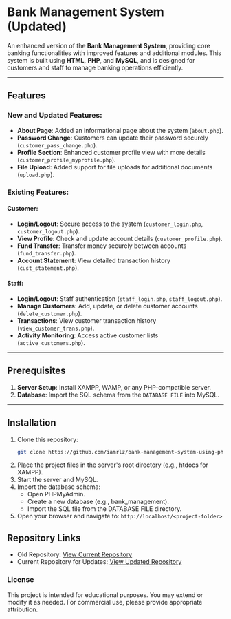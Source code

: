 # Bank Management System (Updated)

An enhanced version of the **Bank Management System**, providing core banking functionalities with improved features and additional modules. This system is built using **HTML**, **PHP**, and **MySQL**, and is designed for customers and staff to manage banking operations efficiently.

---

## Features

### New and Updated Features:
- **About Page**: Added an informational page about the system (`about.php`).
- **Password Change**: Customers can update their password securely (`customer_pass_change.php`).
- **Profile Section**: Enhanced customer profile view with more details (`customer_profile_myprofile.php`).
- **File Upload**: Added support for file uploads for additional documents (`upload.php`).

### Existing Features:
#### Customer:
- **Login/Logout**: Secure access to the system (`customer_login.php`, `customer_logout.php`).
- **View Profile**: Check and update account details (`customer_profile.php`).
- **Fund Transfer**: Transfer money securely between accounts (`fund_transfer.php`).
- **Account Statement**: View detailed transaction history (`cust_statement.php`).

#### Staff:
- **Login/Logout**: Staff authentication (`staff_login.php`, `staff_logout.php`).
- **Manage Customers**: Add, update, or delete customer accounts (`delete_customer.php`).
- **Transactions**: View customer transaction history (`view_customer_trans.php`).
- **Activity Monitoring**: Access active customer lists (`active_customers.php`).

---

## Prerequisites
1. **Server Setup**: Install XAMPP, WAMP, or any PHP-compatible server.
2. **Database**: Import the SQL schema from the `DATABASE FILE` into MySQL.

---

## Installation
1. Clone this repository:
   ```bash
   git clone https://github.com/iamrlz/bank-management-system-using-php-Updated.git

2. Place the project files in the server's root directory (e.g., htdocs for XAMPP).
3. Start the server and MySQL.
4. Import the database schema:
    - Open PHPMyAdmin.
    - Create a new database (e.g., bank_management).
    - Import the SQL file from the DATABASE FILE directory.
5. Open your browser and navigate to:
    `http://localhost/<project-folder>`

## Repository Links
- Old Repository: [View Current Repository](https://github.com/iamrlz/bank-management-system)
- Current Repository for Updates: [View Updated Repository](https://github.com/iamrlz/bank-management-system-using-php-Updated)

### License
This project is intended for educational purposes. You may extend or modify it as needed. For commercial use, please provide appropriate attribution.
